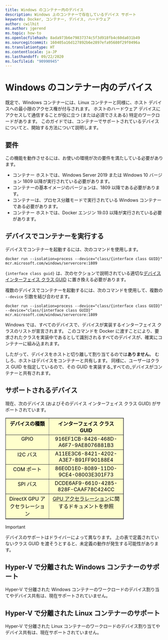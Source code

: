 ```yaml
---
title: Windows のコンテナー内のデバイス
description: Windows 上のコンテナーで存在しているデバイス サポート
keywords: Docker, コンテナー, デバイス, ハードウェア
author: cwilhit
ms.author: jgerend
ms.topic: how-to
ms.openlocfilehash: 8ada973b6e79837374c5f3d918fb4c60da031b49
ms.sourcegitcommit: 160405a16d127892b6e2897efa95680f29f0496a
ms.translationtype: HT
ms.contentlocale: ja-JP
ms.lasthandoff: 09/22/2020
ms.locfileid: "90990945"
---
```

# <a name="devices-in-containers-on-windows"></a>Windows のコンテナー内のデバイス

既定で、Windows コンテナーには、Linux コンテナーと同様に、ホスト デバイスへの最小限のアクセス権が付与されます。 ホストのハードウェア デバイスにアクセスして通信することが役に立つ (または必須でさえある) 特定のワークロードがあります。 このガイドでは、コンテナーでサポートされているデバイスについてと、開始する方法について説明します。

## <a name="requirements"></a>要件

この機能を動作させるには、お使いの環境が次の要件を満たしている必要があります。
- コンテナー ホストでは、Windows Server 2019 または Windows 10 バージョン 1809 以降が実行されている必要があります。
- コンテナーの基本イメージのバージョンは、1809 以降である必要があります。
- コンテナーは、プロセス分離モードで実行されている Windows コンテナーである必要があります。
- コンテナー ホストでは、Docker エンジン 19.03 以降が実行されている必要があります。

## <a name="run-a-container-with-a-device"></a>デバイスでコンテナーを実行する

デバイスでコンテナーを起動するには、次のコマンドを使用します。

```shell
docker run --isolation=process --device="class/{interface class GUID}" mcr.microsoft.com/windows/servercore:1809
```

`{interface class guid}` は、次のセクションで説明されている適切な[デバイス インターフェイス クラス GUID](/windows-hardware/drivers/install/overview-of-device-interface-classes) に置き換える必要があります。

複数のデバイスでコンテナーを起動するには、次のコマンドを使用して、複数の `--device` 引数を結び合わせます。

```shell
docker run --isolation=process --device="class/{interface class GUID}" --device="class/{interface class GUID}" mcr.microsoft.com/windows/servercore:1809
```

Windows では、すべてのデバイスで、デバイスが実装するインターフェイス クラスのリストが宣言されます。 このコマンドを Docker に渡すことにより、要求されたクラスを実装中であるとして識別されるすべてのデバイスが、確実にコンテナーに組み込まれます。

したがって、デバイスをホストと切り離して割り当てるのでは**ありません**。 むしろ、ホストはデバイスをコンテナーと共有します。 同様に、ユーザーはクラス GUID を指定しているので、その GUID を実装する_すべての_デバイスがコンテナーと共有されます。

## <a name="what-devices-are-supported"></a>サポートされるデバイス

現在、次のデバイス (およびそのデバイス インターフェイス クラス GUID) がサポートされています。

<table border="1" style="background-color:FFFFCC;border-collapse:collapse;border:1px solid FFCC00;color:000000;width:75%" cellpadding="5" cellspacing="5">
<thead>
<tr valign="top">
<th><center>デバイスの種類</center></th>
<th><center>インターフェイス クラス GUID</center></th>
</tr>
</thead>
<tbody>
<tr valign="top">
<td><center>GPIO</center></td>
<td><center>916EF1CB-8426-468D-A6F7-9AE8076881B3</center></td>
</tr>
<tr valign="top">
<td><center>I2C バス</center></td>
<td><center>A11EE3C6-8421-4202-A3E7-B91FF90188E4</center></td>
</tr>
<tr valign="top">
<td><center>COM ポート</center></td>
<td><center>86E0D1E0-8089-11D0-9CE4-08003E301F73</center></td>
</tr>
<tr valign="top">
<td><center>SPI バス</center></td>
<td><center>DCDE6AF9-6610-4285-828F-CAAF78C424CC</center></td>
</tr>
<tr valign="top">
<td><center>DirectX GPU アクセラレーション</center></td>
<td><center><a href="/virtualization/windowscontainers/deploy-containers/gpu-acceleration">GPU アクセラレーション</a>に関するドキュメントを参照</center></td>
</tr>
</tbody>
</table>

> [!IMPORTANT]
> デバイスのサポートはドライバーによって異なります。 上の表で定義されていないクラス GUID を渡そうとすると、未定義の動作が発生する可能性があります。

## <a name="hyper-v-isolated-windows-container-support"></a>Hyper-V で分離された Windows コンテナーのサポート

Hyper-V で分離された Windows コンテナーのワークロードのデバイス割り当てやデバイス共有は、現在サポートされていません。

## <a name="hyper-v-isolated-linux-container-support"></a>Hyper-V で分離された Linux コンテナーのサポート

Hyper-V で分離された Linux コンテナーのワークロードのデバイス割り当てやデバイス共有は、現在サポートされていません。